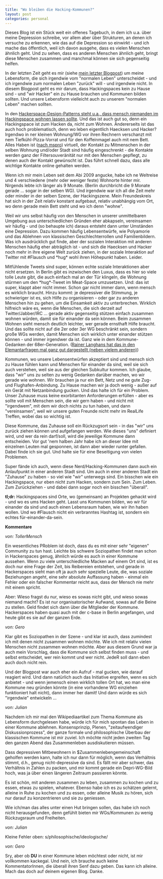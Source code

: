```yaml
---
title: "Wo bleiben die Hacking-Kommunen?"
layout: post
categories: personal
---
```

Dieses Blog ist ein Stück weit ein offenes Tagebuch, in dem ich u.a. über meine Depression schreibe, vor allem aber über Strukturen, an denen ich versuche zu erkennen, wie das auf die Depression so einwirkt - und ich mache das öffentlich, weil ich davon ausgehe, dass es vielen Menschen ähnlich geht. Und zu sehen, dass es anderen Menschen ähnlich geht, bringt diese Menschen zusammen und manchmal können sie sich gegenseitig helfen.

In der letzten Zeit geht es mir (siehe <a href="http://zweifeln.org/2012/leben-politische-korrektheit-und-depression/">mein letzter Blogpost</a>) um meine Lebensform, die sich irgendwie vom "normalen Leben" unterscheidet - und ich irgendwie zum normalen Leben "zurück" will - und irgendwie nicht. In diesem Blogpost geht es mir darum, dass Hackingspaces kein zu Hause sind - und "wir Hacker" ein zu Hause brauchen und Kommunen bilden sollten. Und unsere Lebensform vielleicht auch zu unserem "normalen Leben" machen sollten.

In den <a href="http://hackerspaces.org/wiki/The_Roommate_Anti-Pattern">Hackerspace-Design-Patterns steht u.a., dass mensch niemanden im Hackingspace wohnen lassen sollte</a>. Und das ist auch gut so, denn ein Hackingspace ist zum Hacken da, nicht zum Wohnen.
Andererseits ist das auch hoch problematisch, denn wo leben eigentlich Haecksen und Hacker?
Irgendwo in ner kleinen Wohnung/WG vor ihren Rechnern verschanzt mit nem Tiefkühl-Pizza-Vorrat und für den Koffeinmagel auch mit nem Bett. Alles Haben ist (<a href="http://mspr0.de/?p=2817">nach mspro</a>) virtuell, der Kontakt zu Mitmenschen in der selben Wohnung und/oder Stadt sind häufig eingeschrenkt - die Kontakte werden ganz der Filtersouveränität nur mit den Menschen gepflegt, zu denen auch der Kontakt gewünscht ist. Das führt schnell dazu, dass alle wichtige Kontakte online gehalten werden.

Wenn ich mir mein Leben seit dem Abi 2009 angucke, habe ich ne Weltreise und 4 verschiedene (mehr oder weniger feste) Wohnorte hinter mir. Nirgends lebte ich länger als 9 Monate. (Berlin durchbricht die 9 Monate gerade … sogar in der selben WG). Und irgendwie war ich all die Zeit mehr oder minder in der selben Szene, der Hackingszene. Mein Freundeskreis hat sich in der Zeit relativ konstant aufgebaut, relativ unabhängig vom Ort, wo denn gerade mein Bett steht und wo ich denn "wohne".

Weil wir uns selbst häufig von den Menschen in unserer unmittelbaren Umgebung aus unterschiedlichen Gründen eher abkapseln, vereinsamen wir häufig - und (so behaupte ich) daraus entsteht dann unter Umständen eine Depression. Dazu kommen häufig Lebensentwürfe, wie Polyamorie und das Ablehnen von klassischen Geschlechterrollen und Familienbildern. Was ich ausdrücklich gut finde, aber der sozialen Interaktion mit anderen Menschen häufig eher abträglich ist - und sich die Haecksen und Hacker noch mehr in ihre eigene Welt zurück ziehen, in der soziale Interaktion auf Twitter mit #Flausch und \*hug\* wohl ihren Höhepunkt haben. Leider.

Mitfühlende Tweets sind super, können echte soziale Interaktionen aber nicht ersetzen. In Berlin gibt es inzwischen den Luxus, dass es hier so viele tolle Leute gibt, die auch einfach mal an der Tür klingeln, die Wohnung stürmen um den \*hug\*-Tweet im Meat-Space umzusetzen. Und: das ist super, klappt aber nicht immer. Schon gar nicht immer dann, wenn mensch es wirklich braucht. Hinzu kommt: je depressiver die Stimmung, je schwieriger ist es, sich Hilfe zu organisieren - oder gar zu anderen Menschen hin zu gehen, um die Einsamkeit aktiv zu unterbrechen. Wirklich hilfreich wäre es, wenn die Menschen, die sich derzeit auf Twitter/Jabber/IRC … gerade aktiv gegenseitig stützen einfach zusammen wohnen würden, damit sie für einander da sein können. Beim zusammen Wohnen sieht mensch deutlich leichter, wer gerade ernsthaft Hilfe braucht. Und das sollte nicht auf die 2er oder 3er WG beschränkt sein, sondern große WGs werden, damit Menschen sich wirklich unter einander stützen können - und immer irgendwer da ist. Ganz wie in dem Kommune-Gedanken der 68er-Generation. (<a href="http://elementarfragen.de/2011/11/09-rainer-langhans/">Rainer Langhans hat das in den Elemantarfragen mal ganz gut dargestellt (neben vielem anderen)</a>)

Kommunen, wo unsere Lebensentwürfen akzeptiert sind und mensch sich zu Hause fühlen kann und Menschen für einander da sind, weil sie sich auch verstehen, weil sie aus der gleichen Subkultur kommen. Ich glaube, dass "wir" uns zu selten zu wenig Gedanken darüber machen, wo wir gerade wie wohnen. Wir brauchen ja nur ein Bett, Netz und ne gute Zug- und Flughafen-Anbindung. Zu Hause machen wir ja doch wenig - außer auf ein Gerät mit Netzanbindung gucken.
Und das halte ich für ein Problem. Unser Zuhause muss keine exorbitanten Anforderungen erfüllen - aber es sollte voll mit Menschen sein, die wir gern haben - und nicht mit "irgendwem", mit dem wir doch nichts zu tun haben, und dann "vereinsamen", weil wir unsere guten Freunde nicht mehr im RealLife Treffen, wobei das so wichtig ist.

Diese Kommune, das Zuhause soll ein Rückzugsort sein - in das "wir" uns zurück ziehen können und aufgefangen werden. Wie dieses "uns" definiert wird, und wer da rein darf/soll, wird die jeweilige Kommune dann entscheiden. Vor gut 'nem halben Jahr habe ich an dieser Idee mit einzelnen Leuten mal gesponnen, ist dann aber wieder runter gefallen. Dabei finde ich sie gut. Und halte sie für eine Beseitigung von vielen Problemen.

Super fände ich auch, wenn diese Nerd/Hacking-Kommunen dann auch ein Anlaufpunkt in einer anderen Stadt sind. Um auch in einer anderen Stadt ein "Zuhause" zu haben - so viel wie "wir" unterwegs sind. Ein bisschen wie ein Hackingspace, nur eben nicht zum Hacken, sondern zum Sein. Zum Leben. Zum Zurückziehen - und dabei dann sogar noch ein bisschen "überall".

<strong>tl;dr:</strong> Hackingspaces sind Orte, wo (gemeinsam) an Projekten gehackt wird - und wo es ums Hacken geht. Lasst uns Kommunen bilden, wo wir für einander da sind und auch einen Lebensraum haben, wie wir ihn haben wollen. Und wo #Flausch nicht ein verbranntes Hashtag ist, sondern ein echtes für-einander-da-sein.
		

__Kommentare__
			
_von: TollerMensch_
			
Ein wesentliches PRoblem ist doch, dass du es mit einer sehr "eigenen" Community zu tun hast. Leichte bis schwere Soziopathen findet man schon in Hackerspaces genug, ähnlich würde es auch in einer Kommune aussehen.
Wenn zu viele unterschiedliche Macken auf einem Ort sind, ist es doch nur eine Frage der Zeit, bis Reibereien entstehen, und gerade in Hackerspaces sieht man oft ja auch sehr spezielle Leute, die, was soziale Beziehungen angeht, eine sehr absolute Auffassung haben - einmal ein Fehler oder ein falscher Kommentar reicht aus, dass der Mensch nie mehr mit einem spricht.

Aber: Wieso fragst du nur, wieso es sowas nicht gibt, und wieso sowas niemand macht? Es ist nur organisatorischer Aufwand, sowas auf die Beine zu stellen. Geld findet sich dann über die Mitglieder der Kommune.
Hackerspaces haben quasi auch mit der c-base in Berlin angefangen, und heute gibt es sie auf der ganzen Erde.

			
_von: Gero_
			
Klar gibt es Soziopathen in der Szene - und klar ist auch, dass zumindest ich mit denen nicht zusammen wohnen möchte. Wie ich mit relativ vielen Menschen nicht zusammen wohnen möchte. Aber aus diesem Grund war ja auch mein Vorschlag, dass die Kommune sich selbst finden muss - und selbst entscheidet, wer rein kommt und wer nicht. JedeR soll dann eben auch doch nicht rein.

Und der Blogpost war auch eher ein Aufruf - mal gucken, wie darauf reagiert wird. Und dann natürlich auch das Initiative ergreifen, wenn es sich anbietet - und wenn jemensch einen wirklich tollen Ort hat, wo man eine Kommune neu gründen könnte (in eine vorhandene WG einziehen funktioniert halt nicht), dann immer her damit! Und dann würde es sich "irgendwie" entwickeln …

			
_von: Julian_
			
Nachdem ich mir mal den Wikipediaartikel zum Thema Kommune als Lebensform durchgelesen habe, würde ich für mich spontan das Leben in einer Kommune ablehnen. Konsensprinzip, Plenen, "zeitaufwendiger Diskussionprozess", der ganze formale und philosophische Überbau der klassischen Kommune ist mir zuviel. Ich möchte nicht jeden zweiten Tag den ganzen Abend das Zusammenleben ausdiskutieren müssen.

Dass depressiven Mitbewohnern in $Zusammenlebengemeinschaft geholfen werden kann, halte ich nur dann für möglich, wenn das Verhältnis stimmt, d.h., genug nicht-depressive da sind. Es fällt mir aber schwer, das Verhältnis in Zahlen zu packen, und mir kommt gerade ein Depri-WG-Bild hoch, was ja über einen längeren Zeitraum passieren könnte.

Es ist schön, mit anderen zusammen zu leben, zusammen zu kochen und zu essen, etwas zu spielen, whatever. Ebenso habe ich es zu schätzen gelernt, alleine in Ruhe zu kochen und zu essen, oder alleine Musik zu hören, sich nur darauf zu konzentrieren und sie zu geniessen.

Wie ich/man das alles unter einen Hut bringen sollen, das habe ich noch nicht herausgefunden, denn gefühlt bieten mir WGs/Kommunen zu wenig Rückzugsraum und Freiheiten.

			
_von: Julian_
			
Kleine Fehler oben: s/philosophische/ideologische/

			
_von: Gero_
			
Sry, aber ob <strong>DU</strong> in einer Kommune leben möchtest oder nicht, ist mir vollkommen kackegal. Und nein, ich brauche auch keine KommentatorInnen, die überall ihren Senf dazu geben. Das kann ich alleine. Mach das doch auf deinem eigenen Blog. Danke.

